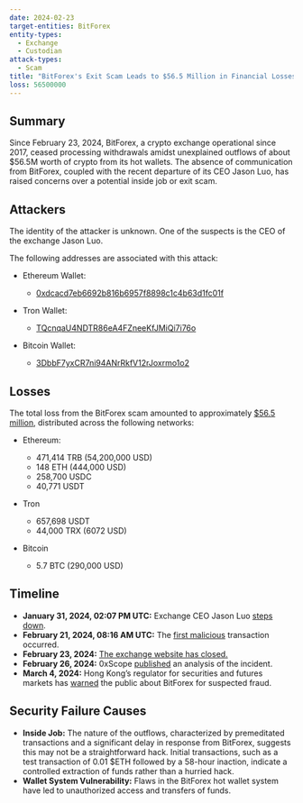 ```yaml
---
date: 2024-02-23
target-entities: BitForex
entity-types:
  - Exchange
  - Custodian
attack-types:
  - Scam
title: "BitForex's Exit Scam Leads to $56.5 Million in Financial Losses."
loss: 56500000
---
```


## Summary

Since February 23, 2024, BitForex, a crypto exchange operational since 2017, ceased processing withdrawals amidst unexplained outflows of about $56.5M worth of crypto from its hot wallets. The absence of communication from BitForex, coupled with the recent departure of its CEO Jason Luo, has raised concerns over a potential inside job or exit scam. 

## Attackers

The identity of the attacker is unknown. One of the suspects is the CEO of the exchange Jason Luo.

The following addresses are associated with this attack:

- Ethereum Wallet:
  - [0xdcacd7eb6692b816b6957f8898c1c4b63d1fc01f](https://etherscan.io/address/0xdcacd7eb6692b816b6957f8898c1c4b63d1fc01f)
    
- Tron Wallet:
  - [TQcnqaU4NDTR86eA4FZneeKfJMiQi7i76o](https://tronscan.org/#/address/TQcnqaU4NDTR86eA4FZneeKfJMiQi7i76o)
   
- Bitcoin Wallet:
  - [3DbbF7yxCR7ni94ANrRkfV12rJoxrmo1o2](https://www.blockchain.com/explorer/addresses/btc/3DbbF7yxCR7ni94ANrRkfV12rJoxrmo1o2)

## Losses

The total loss from the BitForex scam amounted to approximately [$56.5 million](https://twitter.com/zachxbt/status/1762028433574650347), distributed across the following networks:

- Ethereum:
  -  471,414 TRB (54,200,000 USD)
  -  148 ETH (444,000 USD)
  -  258,700 USDC
  -  40,771 USDT

- Tron
  - 657,698 USDT
  - 44,000 TRX (6072 USD)

- Bitcoin
  - 5.7 BTC (290,000 USD)

## Timeline

- **January 31, 2024, 02:07 PM UTC:** Exchange CEO Jason Luo [steps down](https://support.bitforex.com/hc/en-us/articles/28260960127385-Jason-Stepped-Down-as-CEO-of-BitForex).
- **February 21, 2024, 08:16 AM UTC:** The [first malicious](https://etherscan.io/tx/0xee8a0e425670b53e5066451362324fb6ef36fb5507a525567fc8c9b68a03709f) transaction occurred.
- **February 23, 2024:** [The exchange website has closed.](https://decrypt.co/219012/exit-scam-bitforex-shutters-after-57-million-withdrawn)
- **February 26, 2024:** 0xScope [published](https://www.0xscope.com/blog-posts/hack-or-exit-scam-what-happened-at-bitforex) an analysis of the incident.
- **March 4, 2024:** Hong Kong’s regulator for securities and futures markets has [warned](https://www.coindesk.com/policy/2024/03/04/hong-kongs-markets-regulator-issues-warning-against-crypto-exchange-bitforex) the public about BitForex for suspected fraud.

## Security Failure Causes

- **Inside Job:** The nature of the outflows, characterized by premeditated transactions and a significant delay in response from BitForex, suggests this may not be a straightforward hack. Initial transactions, such as a test transaction of 0.01 $ETH followed by a 58-hour inaction, indicate a controlled extraction of funds rather than a hurried hack.
- **Wallet System Vulnerability:** Flaws in the BitForex hot wallet system have led to unauthorized access and transfers of funds.
